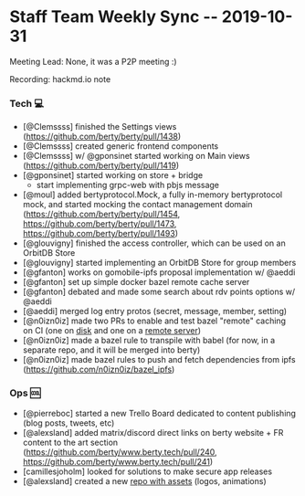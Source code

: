 # Staff Team Weekly Sync -- 2019-10-31

Meeting Lead: None, it was a P2P meeting :)

Recording: hackmd.io note


### Tech :computer:

* [@Clemssss] finished the Settings views (https://github.com/berty/berty/pull/1438)
* [@Clemssss] created generic frontend components
* [@Clemssss] w/ @gponsinet started working on Main views (https://github.com/berty/berty/pull/1419)
* [@gponsinet] started working on store + bridge
    * start implementing grpc-web with pbjs message
* [@moul] added bertyprotocol.Mock, a fully in-memory bertyprotocol mock, and started mocking the contact management domain (https://github.com/berty/berty/pull/1454, https://github.com/berty/berty/pull/1473, https://github.com/berty/berty/pull/1493)
* [@glouvigny] finished the access controller, which can be used on an OrbitDB Store
* [@glouvigny] started implementing an OrbitDB Store for group members
* [@gfanton] works on gomobile-ipfs proposal implementation w/ @aeddi
* [@gfanton] set up simple docker bazel remote cache server
* [@gfanton] debated and made some search about rdv points options w/ @aeddi
* [@aeddi] merged log entry protos (secret, message, member, setting)
* [@n0izn0iz] made two PRs to enable and test bazel "remote" caching on CI (one on [disk](https://github.com/berty/berty/pull/1488) and one on a [remote server](https://github.com/berty/berty/pull/1489))
* [@n0izn0iz] made a bazel rule to transpile with babel (for now, in a separate repo, and it will be merged into berty)
* [@n0izn0iz] made bazel rules to push and fetch dependencies from ipfs (https://github.com/n0izn0iz/bazel_ipfs)

### Ops :cool:

* [@pierreboc] started a new Trello Board dedicated to content publishing (blog posts, tweets, etc) 
* [@alexsland] added matrix/discord direct links on berty website + FR content to the art section (https://github.com/berty/www.berty.tech/pull/240, https://github.com/berty/www.berty.tech/pull/241)
* [camillesjoholm] looked for solutions to make secure app releases
* [@alexsland] created a new [repo with assets](https://github.com/berty/assets) (logos, animations)  

